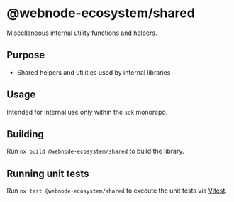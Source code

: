 # @webnode-ecosystem/shared

Miscellaneous internal utility functions and helpers.

## Purpose

- Shared helpers and utilities used by internal libraries

## Usage

Intended for internal use only within the `sdk` monorepo.

## Building

Run `nx build @webnode-ecosystem/shared` to build the library.

## Running unit tests

Run `nx test @webnode-ecosystem/shared` to execute the unit tests via [Vitest](https://vitest.dev/).
